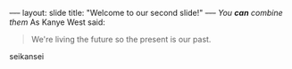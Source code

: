 ~~---~~
layout: slide
title: "Welcome to our second slide!"
~~---~~
_You **can** combine them_
As Kanye West said:

> We're living the future so
> the present is our past.

seikansei
